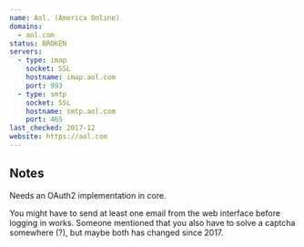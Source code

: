 ```yaml
---
name: Aol. (America Online)
domains: 
  - aol.com
status: BROKEN
servers:
  - type: imap
    socket: SSL
    hostname: imap.aol.com
    port: 993
  - type: smtp
    socket: SSL
    hostname: smtp.aol.com
    port: 465
last_checked: 2017-12
website: https://aol.com
---
```


## Notes

Needs an OAuth2 implementation in core.

You might have to send at least one email from the web interface before logging in works.
Someone mentioned that you also have to solve a captcha somewhere (?), but maybe both has changed since 2017.

